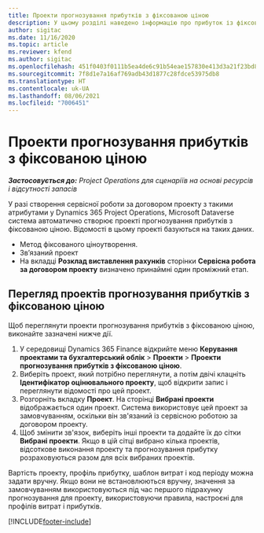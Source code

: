 ```yaml
---
title: Проекти прогнозування прибутків з фіксованою ціною
description: У цьому розділі наведено інформацію про прибуток із фіксованою ціною в проектах.
author: sigitac
ms.date: 11/16/2020
ms.topic: article
ms.reviewer: kfend
ms.author: sigitac
ms.openlocfilehash: 451f0403f0111b5ea4de6c91b54eae157830e413d3a21f23bd841a66905e147b
ms.sourcegitcommit: 7f8d1e7a16af769adb43d1877c28fdce53975db8
ms.translationtype: HT
ms.contentlocale: uk-UA
ms.lasthandoff: 08/06/2021
ms.locfileid: "7006451"
---
```

# <a name="fixed-price-revenue-estimate-projects"></a>Проекти прогнозування прибутків з фіксованою ціною 

_**Застосовується до:** Project Operations для сценаріїв на основі ресурсів і відсутності запасів_

У разі створення сервісної роботи за договором проекту з такими атрибутами у Dynamics 365 Project Operations, Microsoft Dataverse система автоматично створює проекті прогнозування прибутків з фіксованою ціною. Відомості в цьому проекті базуються на таких даних.

  - Метод фіксованого ціноутворення.
  - Зв’язаний проект
  - На вкладці **Розклад виставлення рахунків** сторінки **Сервісна робота за договором проекту** визначено принаймні один проміжний етап.

## <a name="review-fixed-price-revenue-estimates-projects"></a>Перегляд проектів прогнозування прибутків з фіксованою ціною
Щоб переглянути проекти прогнозування прибутків з фіксованою ціною, виконайте зазначені нижче дії.

1. У середовищі Dynamics 365 Finance відкрийте меню **Керування проектами та бухгалтерський облік** > **Проекти** > **Проекти прогнозування прибутків з фіксованою ціною**.
2. Виберіть проект, який потрібно переглянути, а потім двічі клацніть **Ідентифікатор оцінювального проекту**, щоб відкрити запис і переглянути відомості про цей проект.
3. Розгорніть вкладку **Проект**. На сторінці **Вибрані проекти** відображається один проект. Система використовує цей проект за замовчуванням, оскільки він зв'язаний із сервісною роботою за договором проекту. 
4. Щоб змінити зв'язок, виберіть інші проекти та додайте їх до сітки **Вибрані проекти**. Якщо в цій сітці вибрано кілька проектів, відсоткове виконання проекту та прогнозування прибутку розраховуються разом для всіх вибраних проектів.

  Вартість проекту, профіль прибутку, шаблон витрат і код періоду можна задати вручну. Якщо вони не встановлюються вручну, значення за замовчуванням використовуються під час першого підрахунку прогнозування для проекту, використовуючи правила, настроєні для профілів витрат і прибутків.



[!INCLUDE[footer-include](../includes/footer-banner.md)]